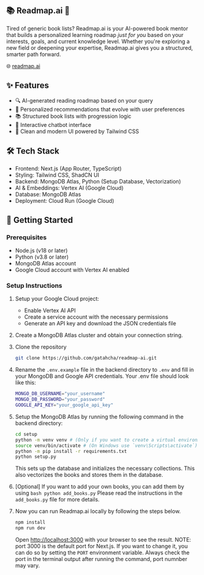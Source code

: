 ## 📚 Readmap.ai 🤖

Tired of generic book lists? Readmap.ai is your AI-powered book mentor that builds a personalized learning roadmap *just for you* based on your interests, goals, and current knowledge level. Whether you're exploring a new field or deepening your expertise, Readmap.ai gives you a structured, smarter path forward.

🌐 [readmap.ai](https://readmap-ai-988084809850.us-west1.run.app/)

## ✨ Features

- 🔍 AI-generated reading roadmap based on your query
- 🧠 Personalized recommendations that evolve with user preferences
- 📚 Structured book lists with progression logic
- 💬 Interactive chatbot interface
- 🎨 Clean and modern UI powered by Tailwind CSS

## 🛠️ Tech Stack

- Frontend: Next.js (App Router, TypeScript)
- Styling: Tailwind CSS, ShadCN UI
- Backend: MongoDB Atlas, Python (Setup Database, Vectorization)
- AI & Embeddings: Vertex AI (Google Cloud)
- Database: MongoDB Atlas
- Deployment: Cloud Run (Google Cloud)

## 🚀 Getting Started

### Prerequisites

- Node.js (v18 or later)
- Python (v3.8 or later)
- MongoDB Atlas account
- Google Cloud account with Vertex AI enabled

### Setup Instructions

1. Setup your Google Cloud project:
   - Enable Vertex AI API
   - Create a service account with the necessary permissions
   - Generate an API key and download the JSON credentials file
2. Create a MongoDB Atlas cluster and obtain your connection string.
3. Clone the repository

    ```bash
    git clone https://github.com/gatahcha/readmap-ai.git
    ```

4. Rename the `.env.example` file in the backend directory to `.env` and fill in your MongoDB and Google API credentials. Your .env file should look like this:

    ```bash
    MONGO_DB_USERNAME="your_username"
    MONGO_DB_PASSWORD="your_password"
    GOOGLE_API_KEY="your_google_api_key"
    ```

5. Setup the MongoDB Atlas by running the following command in the backend directory:

    ```bash
    cd setup
    python -m venv venv # (Only if you want to create a virtual environment, which is recommended)
    source venv/bin/activate # (On Windows use `venv\Scripts\activate`) NOTE: Make sure to activate the virtual environment if you created one. If not, you can skip this step.
    python -m pip install -r requirements.txt
    python setup.py
    ```

    This sets up the database and initializes the necessary collections. This also vectorizes the books and stores them in the database.

6. [Optional] If you want to add your own books, you can add them by using ```bash
    python add_books.py``` Please read the instructions in the `add_books.py` file for more details.

7. Now you can run Readmap.ai locally by following the steps below.

    ```bash
    npm install
    npm run dev
    ```

    Open [http://localhost:3000](http://localhost:3000) with your browser to see the result. NOTE: port 3000 is the default port for Next.js. If you want to change it, you can do so by setting the `PORT` environment variable. Always check the port in the terminal output after running the command, port numnber may vary.
